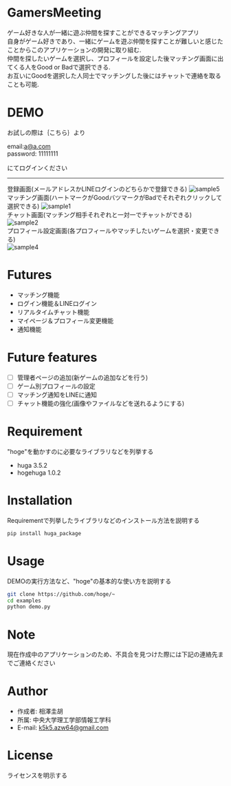 # GamersMeeting
 
ゲーム好きな人が一緒に遊ぶ仲間を探すことができるマッチングアプリ  
自身がゲーム好きであり、一緒にゲームを遊ぶ仲間を探すことが難しいと感じたことからこのアプリケーションの開発に取り組む.   
仲間を探したいゲームを選択し、プロフィールを設定した後マッチング画面に出てくる人をGood or Badで選択できる.  
お互いにGoodを選択した人同士でマッチングした後にはチャットで連絡を取ることも可能.  
  
# DEMO
お試しの際は｛こちら｝より   
   
email:a@a.com    
password: 11111111     
   
にてログインください   
___
   登録画面(メールアドレスかLINEログインのどちらかで登録できる) 
![sample5](https://user-images.githubusercontent.com/105817239/193942001-0429a632-3108-40e3-beab-3f559c0a1a9d.png)   
   マッチング画面(ハートマークがGoodバツマークがBadでそれぞれクリックして選択できる) 
![sample1](https://user-images.githubusercontent.com/105817239/193941988-22fe12a4-0ad4-4b53-a45c-67c135dd4839.png)   
   チャット画面(マッチング相手それぞれと一対一でチャットができる)
![sample2](https://user-images.githubusercontent.com/105817239/193941992-bc95440b-d98e-4c92-9ba7-d3b6717dff78.png)   
   プロフィール設定画面(各プロフィールやマッチしたいゲームを選択・変更できる)   
![sample4](https://user-images.githubusercontent.com/105817239/193941994-44859e61-bb90-4ebb-9f18-d27dfa3f7fef.png)   
 
# Futures
- マッチング機能
- ログイン機能＆LINEログイン
- リアルタイムチャット機能
- マイページ＆プロフィール変更機能
- 通知機能
 
# Future features
- [ ] 管理者ページの追加(新ゲームの追加などを行う)
- [ ] ゲーム別プロフィールの設定
- [ ] マッチング通知をLINEに通知
- [ ] チャット機能の強化(画像やファイルなどを送れるようにする)
 
# Requirement
 
"hoge"を動かすのに必要なライブラリなどを列挙する
 
* huga 3.5.2
* hogehuga 1.0.2
 
# Installation
 
Requirementで列挙したライブラリなどのインストール方法を説明する
 
```bash
pip install huga_package
```
 
# Usage
 
DEMOの実行方法など、"hoge"の基本的な使い方を説明する
 
```bash
git clone https://github.com/hoge/~
cd examples
python demo.py
```
 
# Note
 現在作成中のアプリケーションのため、不具合を見つけた際には下記の連絡先までご連絡ください
 
# Author
 
* 作成者: 相澤圭胡
* 所属: 中央大学理工学部情報工学科
* E-mail: k5k5.azw64@gmail.com
 
# License
ライセンスを明示する
 
